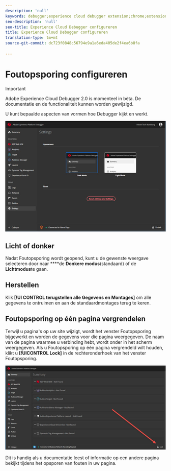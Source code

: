 ```yaml
---
description: 'null'
keywords: debugger;experience cloud debugger extension;chrome;extension;configure
seo-description: 'null'
seo-title: Experience Cloud Debugger configureren
title: Experience Cloud Debugger configureren
translation-type: tm+mt
source-git-commit: dc723f0848c56794e9a1a6eda405de2f4ea6b8fa

---
```



# Foutopsporing configureren

> [!IMPORTANT]
>
> Adobe Experience Cloud Debugger 2.0 is momenteel in bèta. De documentatie en de functionaliteit kunnen worden gewijzigd.

U kunt bepaalde aspecten van vormen hoe Debugger kijkt en werkt.

![](assets/settings.jpg)

## Licht of donker

Nadat Foutopsporing wordt geopend, kunt u de gewenste weergave selecteren door naar ****de **Donkere modus**(standaard) of de **Lichtmodus**te gaan.

## Herstellen

Klik **[!UI CONTROL terugstellen alle Gegevens en Montages]** om alle gegevens te ontruimen en aan de standaardmontages terug te keren.

## Foutopsporing op één pagina vergrendelen

Terwijl u pagina&#39;s op uw site wijzigt, wordt het venster Foutopsporing bijgewerkt en worden de gegevens voor die pagina weergegeven. De naam van de pagina waarmee u verbinding hebt, wordt onder in het scherm weergegeven. Als u Foutopsporing op één pagina vergrendeld wilt houden, klikt u **[!UICONTROL Lock]** in de rechteronderhoek van het venster Foutopsporing.

![](assets/lock.jpg)

Dit is handig als u documentatie leest of informatie op een andere pagina bekijkt tijdens het opsporen van fouten in uw pagina.